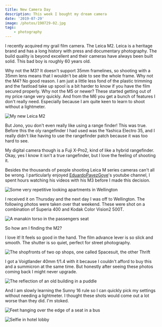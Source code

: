 ```yaml
---
title: New Camera Day
description: This week I bought my dream camera
date: '2019-07-29'
image: /photos/190729-02.jpg
tags: 
    - photography
---
```


I recently acquired my grail film camera. The Leica M2. Leica is a heritage brand and has a long history with press and documentary photography. The build quality is beyond excellent and their cameras have always been built solid. This bad boy is roughly 60 years old.

Why not the M3? It doesn't support 35mm framelines, so shooting with a 35mm lens means that I wouldn't be able to see the whole frame.
Why not the M4? No good reason. I am just a little less fond of the plastic trimming and the fastload take up spool is a bit harder to know if you have the film secured properly.
Why not the M5 or newer? These started getting out of my price range very quickly. And from the M6 you get a bunch of features I don't really need. Especially because I am quite keen to learn to shoot without a lightmeter.

![My new Leica M2](/photos/190729-00.jpg)

But Jono, you don't even really like using a range finder! This was true. Before this the oly rangefinder I had used was the Yashica Electro 35, and I really didn't like having to use the rangefinder patch because it was too hard to see.

My digital camera though is a Fuji X-Pro2, kind of like a hybrid rangefinder. Okay, yes I know it isn't a true rangefinder, but I love the feeling of shooting it.

Besides the thousands of people shooting Leica M series cameras can't all be wrong. I particularly enjoyed [EduardoPavezGoye](https://www.youtube.com/user/ProfetaParanoia)'s youtube channel, I spent hours watching his videos with his M3 before I made this decision.

![Some very repetitive looking apartments in Wellington](/photos/190729-02.jpg)

I received it on Thursday and the next day I was off to Wellington. The following photos were taken over that weekend. These were shot on a combination of Superia 400 and Kodak Color Vision2 500T.

![A manakin torso in the passengers seat](/photos/190729-01.jpg)

So how am I finding the M2?

I love it! It feels so good in the hand. The film advance lever is so slick and smooth. The shutter is so quiet, perfect for street photography.

![The shopfronts of two op shops, one called Spacesuit, the other Thrift](/photos/190729-03.jpg)

I got a Voigtlander 40mm f/1.4 with it because I couldn't afford to buy this and a summicron at the same time. But honestly after seeing these photos coming back I might never upgrade.

![The reflection of an old building in a puddle](/photos/190729-04.jpg)

And I am slowly learning the Sunny 16 rule so I can quickly pick my settings without needing a lightmeter. I thought these shots would come out a lot worse than they did. I'm stoked.

![Feet hanging over the edge of a seat in a bus](/photos/190729-05.jpg)

![Selfie in hotel lobby](/photos/190729-06.jpg)

